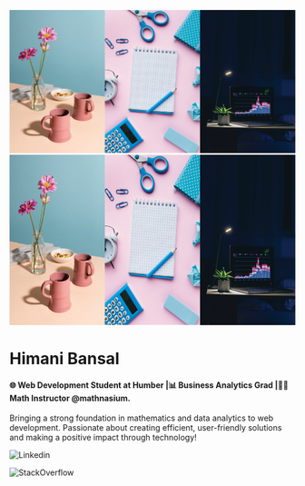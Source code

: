 ![Himani's photo](./himani.png)
<img src="./himani.png" alt="This is my vibe. Welcome to my Github Account!" width="900" height="300">

# Himani Bansal

#### 🌐 Web Development Student at Humber |📊 Business Analytics Grad |🧑‍🏫 Math Instructor @mathnasium. 

Bringing a strong foundation in mathematics and data analytics to web development. Passionate about creating efficient, user-friendly solutions and making a positive impact through technology!

![[Linkedin](./LinkedIn_icon.svg.png)](https://www.linkedin.com/in/himani-bansal-8bb2532a4/)

![[StackOverflow](./Stack_Overflow_icon.svg.png)](https://stackoverflow.com/users/27218588/himani-bansal)
